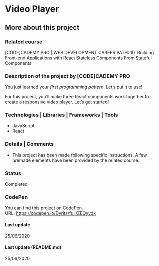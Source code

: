 # Video Player

## More about this project

### Related course
[CODE]CADEMY PRO | WEB DEVELOPMENT CAREER PATH: 10. Building Front-end Applications with React
Stateless Components From Stateful Components

### Description of the project by [CODE]CADEMY PRO
You just learned your *first programming pattern*. Let’s put it to use!

For this project, you’ll make three React components work together to create a responsive video player. Let’s get started!

### Technologies | Libraries | Frameworks | Tools  
- JavaScript
- React

### Details | Comments
- This project has been made following specific instructions. A few premade elements have been provided by the related course.  

### Status
Completed 

### CodePen
You can find this project on CodePen.  
URL: https://codepen.io/Dyrits/full/ZEQyvdx

#### Last update
25/06/2020

#### Last update (README.md)
25/06/2020